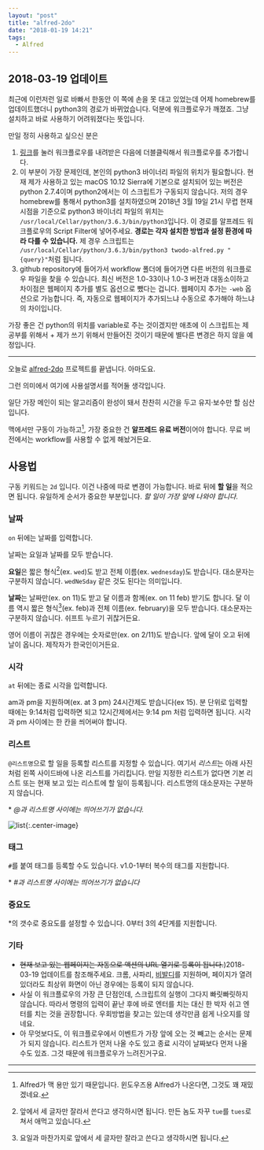 ```yaml
---
layout: "post"
title: "alfred-2do"
date: "2018-01-19 14:21"
tags:
  - Alfred
---
```


## 2018-03-19 업데이트

최근에 이런저런 일로 바빠서 한동안 이 쪽에 손을 못 대고 있었는데 어제 homebrew를 업데이트했더니 python3의 경로가 바뀌었습니다. 덕분에 워크플로우가 깨졌죠. 그냥 설치하고 바로 사용하기 어려워졌다는 뜻입니다.

만일 정히 사용하고 싶으신 분은

1. [링크](https://github.com/Canorus/alfred-2do/raw/master/workflow/alfred-2Do_1.0-33.alfredworkflow)를 눌러 워크플로우를 내려받은 다음에 더블클릭해서 워크플로우를 추가합니다.
2. 이 부분이 가장 문제인데, 본인의 python3 바이너리 파일의 위치가 필요합니다. 현재 제가 사용하고 있는 macOS 10.12 Sierra에 기본으로 설치되어 있는 버전은 python 2.7.4이며 python2에서는 이 스크립트가 구동되지 않습니다. 저의 경우 homebrew를 통해서 python3를 설치하였으며 2018년 3월 19일 21시 무렵 현재 시점을 기준으로 python3 바이너리 파일의 위치는 `/usr/local/Cellar/python/3.6.3/bin/python3`입니다. 이 경로를 알프레드 워크플로우의 Script Filter에 넣어주세요. **경로는 각자 설치한 방법과 설정 환경에 따라 다를 수 있습니다.** 제 경우 스크립트는 `/usr/local/Cellar/python/3.6.3/bin/python3 twodo-alfred.py "{query}"`처럼 됩니다.
3. github repository에 들어가서 workflow 폴더에 들어가면 다른 버전의 워크플로우 파일을 찾을 수 있습니다. 최신 버전은 1.0-33이나 1.0-3 버전과 대동소이하고 차이점은 웹페이지 추가를 별도 옵션으로 뺐다는 겁니다. 웹페이지 추가는 `-web` 옵션으로 가능합니다. 즉, 자동으로 웹페이지가 추가되느냐 수동으로 추가해야 하느냐의 차이입니다.

가장 좋은 건 python의 위치를 variable로 주는 것이겠지만 애초에 이 스크립트는 제 공부를 위해서 + 제가 쓰기 위해서 만들어진 것이기 때문에 별다른 변경은 하지 않을 예정입니다.

- - - -

오늘로 [alfred-2do](https://github.com/canorus/alfred-2do) 프로젝트를 끝냅니다. 아마도요.

그런 의미에서 여기에 사용설명서를 적어둘 생각입니다.

일단 가장 메인이 되는 알고리즘이 완성이 돼서 찬찬히 시간을 두고 유지·보수만 할 심산입니다.

맥에서만 구동이 가능하고[^1], 가장 중요한 건 **알프레드 유료 버전**이어야 합니다. 무료 버전에서는 workflow를 사용할 수 없게 해놨거든요.

[^1]: Alfred가 맥 용만 있기 때문입니다. 윈도우즈용 Alfred가 나온다면, 그것도 꽤 재밌겠네요.

## 사용법

구동 키워드는 `2d` 입니다. 이건 나중에 따로 변경이 가능합니다. 바로 뒤에 **할 일**을 적으면 됩니다. 유일하게 순서가 중요한 부분입니다. *할 일이 가장 앞에 나와야 합니다*.

### 날짜

`on` 뒤에는 날짜를 입력합니다.

날짜는 요일과 날짜를 모두 받습니다.

**요일**은 짧은 형식[^2](ex. `wed`)도 받고 전체 이름(ex. `wednesday`)도 받습니다. 대소문자는 구분하지 않습니다. `wedNeSday` 같은 것도 된다는 의미입니다.

[^2]: 앞에서 세 글자만 잘라서 쓴다고 생각하시면 됩니다. 만든 놈도 자꾸 `tue`를 `tues`로 쳐서 애먹고 있습니다.

**날짜**는 날짜만(ex. on 11)도 받고 달 이름과 함께(ex. on 11 feb) 받기도 합니다. 달 이름 역시 짧은 형식[^3](ex. feb)과 전체 이름(ex. february)을 모두 받습니다. 대소문자는 구분하지 않습니다. 쉬프트 누르기 귀찮거든요.

[^3]: 요일과 마찬가지로 앞에서 세 글자만 잘라고 쓴다고 생각하시면 됩니다.

영어 이름이 귀찮은 경우에는 숫자로만(ex. on 2/11)도 받습니다. 앞에 달이 오고 뒤에 날이 옵니다. 제작자가 한국인이거든요.

### 시각

`at` 뒤에는 종료 시각을 입력합니다.

am과 pm을 지원하며(ex. at 3 pm) 24시간제도 받습니다(ex 15). 분 단위로 입력할 때에는 9:14처럼 입력하면 되고 12시간제에서는 9:14 pm 처럼 입력하면 됩니다. 시각과 pm 사이에는 한 칸을 씌어써야 합니다.

### 리스트

`@리스트명`으로 할 일을 등록할 리스트를 지정할 수 있습니다. 여기서 *리스트*는 아래 사진처럼 왼쪽 사이드바에 나온 리스트를 가리킵니다. 만일 지정한 리스트가 없다면 기본 리스트 또는 현재 보고 있는 리스트에 할 일이 등록됩니다. 리스트명의 대소문자는 구분하지 않습니다.

\* *@과 리스트명 사이에는 띄어쓰기가 없습니다.*

![list](https://d.pr/i/gq8AGK+){:.center-image}

### 태그

`#`를 붙여 태그를 등록할 수도 있습니다. v1.0-1부터 복수의 태그를 지원합니다.

\* *#과 리스트명 사이에는 띄어쓰기가 없습니다*

### 중요도

\*의 갯수로 중요도를 설정할 수 있습니다. 0부터 3의 4단계를 지원합니다.

### 기타

- ~~현재 보고 있는 웹페이지는 자동으로 액션의 URL 열기로 등록이 됩니다.~~)2018-03-19 업데이트를 참조해주세요.  크롬, 사파리, [비발디](https://vivaldi.com)를 지원하며, 페이지가 열려있더라도 최상위 화면이 아닌 경우에는 등록이 되지 않습니다.
- 사실 이 워크플로우의 가장 큰 단점인데, 스크립트의 실행이 그다지 빠릿빠릿하지 않습니다. 따라서 명령의 입력이 끝난 후에 바로 엔터를 치는 대신 한 박자 쉬고 엔터를 치는 것을 권장합니다. 우회방법을 찾고는 있는데 생각만큼 쉽게 나오지를 않네요.
- 아 무엇보다도, 이 워크플로우에서 이벤트가 가장 앞에 오는 것 빼고는 순서는 문제가 되지 않습니다. 리스트가 먼저 나올 수도 있고 종료 시각이 날짜보다 먼저 나올 수도 있죠. 그것 때문에 워크플로우가 느려진거구요.

------

